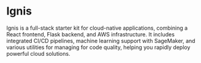 # Ignis
Ignis is a full-stack starter kit for cloud-native applications, combining a React frontend, Flask backend, and AWS infrastructure. It includes integrated CI/CD pipelines, machine learning support with SageMaker, and various utilities for managing for code quality, helping you rapidly deploy powerful cloud solutions.

